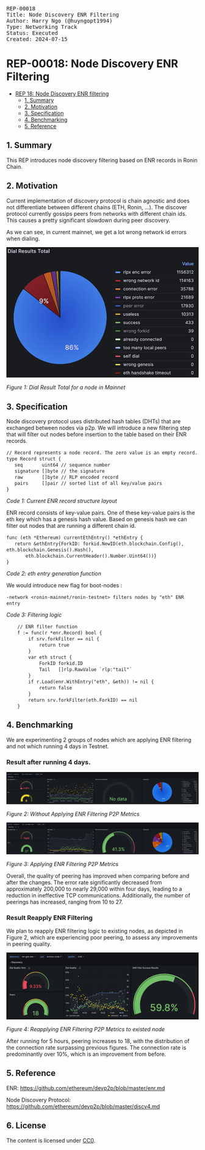 <pre>
REP-00018
Title: Node Discovery ENR Filtering
Author: Harry Ngo (@huyngopt1994)
Type: Networking Track
Status: Executed
Created: 2024-07-15
</pre>

# REP-00018: Node Discovery ENR Filtering

- [REP 18: Node Discovery ENR filtering](#REP-00018-node-discovery-enr-filtering)
	- [1. Summary](#1-summary)
	- [2. Motivation](#2-motivation)
	- [3. Specification](#3-specification)
	- [4. Benchmarking](#4-benchmarking)
	- [5. Reference](#5-reference)

## 1. Summary
This REP introduces node discovery filtering based on ENR records in Ronin Chain.

## 2. Motivation

Current implementation of discovery protocol is chain agnostic and does not differentiate between different chains (ETH, Ronin, ...). The discover protocol currently gossips peers from networks with different chain ids. This causes a pretty significant slowdown during peer discovery.

As we can see, in current mainnet, we get a lot wrong network id errors when dialing.

![Dial Result Total](./assets/dial_results_total.png)

*Figure 1: Dial Result Total for a node in Mainnet*

## 3. Specification

Node discovery protocol uses distributed hash tables (DHTs) that are exchanged between nodes via p2p. We will introduce a new filtering step that will filter out nodes before insertion to the table based on their ENR records.

```
// Record represents a node record. The zero value is an empty record.
type Record struct {
   seq       uint64 // sequence number
   signature []byte // the signature
   raw       []byte // RLP encoded record
   pairs     []pair // sorted list of all key/value pairs
}
```
*Code 1: Current ENR record structure layout*

ENR record consists of key-value pairs. One of these key-value pairs is the eth key which has a genesis hash value. Based on genesis hash we can filter out nodes that are running a different chain id.

```
func (eth *Ethereum) currentEthEntry() *ethEntry {
   return &ethEntry{ForkID: forkid.NewID(eth.blockchain.Config(), eth.blockchain.Genesis().Hash(),
       eth.blockchain.CurrentHeader().Number.Uint64())}
}
```

*Code 2: eth entry generation function*

We would introduce new flag for boot-nodes :

```
-network <ronin-mainnet/ronin-testnet> filters nodes by "eth" ENR entry
```

*Code 3: Filtering logic*

```
	// ENR filter function
	f := func(r *enr.Record) bool {
		if srv.forkFilter == nil {
			return true
		}
		var eth struct {
			ForkID forkid.ID
			Tail   []rlp.RawValue `rlp:"tail"`
		}
		if r.Load(enr.WithEntry("eth", &eth)) != nil {
			return false
		}
		return srv.forkFilter(eth.ForkID) == nil
	}
```

## 4. Benchmarking

We are experimenting 2 groups of nodes which are applying ENR filtering and not which running 4 days in Testnet.

### Result after running 4 days.

![Without Applying ENR](./assets/without_applying_enr.png )

*Figure 2: Without Applying ENR Filtering P2P Metrics*

![Applying ENR](./assets/applying_enr.png)

*Figure 3: Applying ENR Filtering P2P Metrics*

Overall, the quality of peering has improved when comparing before and after the changes. The error rate significantly decreased from approximately 200,000 to nearly 29,000 within four days, leading to a reduction in ineffective TCP communications. Additionally, the number of peerings has increased, ranging from 10 to 27.


### Result Reapply ENR Filtering 

We plan to reapply ENR filtering logic to existing nodes, as depicted in Figure 2, which are experiencing poor peering, to assess any improvements in peering quality.

![Reapplying ENR](./assets/reapplying_enr.png)

*Figure 4: Reapplying ENR Filtering P2P Metrics to existed node*

After running for 5 hours, peering increases to 18, with the distribution of the connection rate surpassing previous figures. The connection rate is predominantly over 10%, which is an improvement from before.

## 5. Reference

ENR: https://github.com/ethereum/devp2p/blob/master/enr.md

Node Discovery Protocol: https://github.com/ethereum/devp2p/blob/master/discv4.md


## 6. License

The content is licensed under [CC0](https://creativecommons.org/publicdomain/zero/1.0/).
